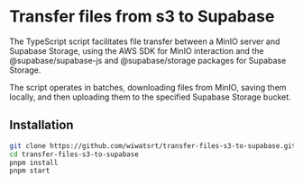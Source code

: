 # Transfer files from s3 to Supabase

The TypeScript script facilitates file transfer between a MinIO server and Supabase Storage, 
using the AWS SDK for MinIO interaction and the @supabase/supabase-js and @supabase/storage 
packages for Supabase Storage.

The script operates in batches, downloading files from MinIO, 
saving them locally, and then uploading them to the specified Supabase Storage bucket.

## Installation

```bash
git clone https://github.com/wiwatsrt/transfer-files-s3-to-supabase.git
cd transfer-files-s3-to-supabase
pnpm install
pnpm start
